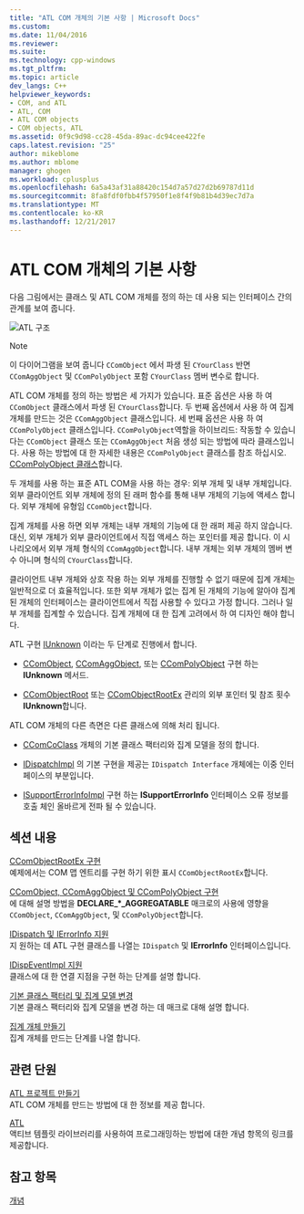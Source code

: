 ```yaml
---
title: "ATL COM 개체의 기본 사항 | Microsoft Docs"
ms.custom: 
ms.date: 11/04/2016
ms.reviewer: 
ms.suite: 
ms.technology: cpp-windows
ms.tgt_pltfrm: 
ms.topic: article
dev_langs: C++
helpviewer_keywords:
- COM, and ATL
- ATL, COM
- ATL COM objects
- COM objects, ATL
ms.assetid: 0f9c9d98-cc28-45da-89ac-dc94cee422fe
caps.latest.revision: "25"
author: mikeblome
ms.author: mblome
manager: ghogen
ms.workload: cplusplus
ms.openlocfilehash: 6a5a43af31a88420c154d7a57d27d2b69787d11d
ms.sourcegitcommit: 8fa8fdf0fbb4f57950f1e8f4f9b81b4d39ec7d7a
ms.translationtype: MT
ms.contentlocale: ko-KR
ms.lasthandoff: 12/21/2017
---
```

# <a name="fundamentals-of-atl-com-objects"></a>ATL COM 개체의 기본 사항
다음 그림에서는 클래스 및 ATL COM 개체를 정의 하는 데 사용 되는 인터페이스 간의 관계를 보여 줍니다.  
  
 ![ATL 구조](../atl/media/vc307y1.gif "vc307y1")  
  
> [!NOTE]
>  이 다이어그램을 보여 줍니다 `CComObject` 에서 파생 된 `CYourClass` 반면 `CComAggObject` 및 `CComPolyObject` 포함 `CYourClass` 멤버 변수로 합니다.  
  
 ATL COM 개체를 정의 하는 방법은 세 가지가 있습니다. 표준 옵션은 사용 하 여 `CComObject` 클래스에서 파생 된 `CYourClass`합니다. 두 번째 옵션에서 사용 하 여 집계 개체를 만드는 것은 `CComAggObject` 클래스입니다. 세 번째 옵션은 사용 하 여 `CComPolyObject` 클래스입니다. `CComPolyObject`역할을 하이브리드: 작동할 수 있습니다는 `CComObject` 클래스 또는 `CComAggObject` 처음 생성 되는 방법에 따라 클래스입니다. 사용 하는 방법에 대 한 자세한 내용은 `CComPolyObject` 클래스를 참조 하십시오. [CComPolyObject 클래스](../atl/reference/ccompolyobject-class.md)합니다.  
  
 두 개체를 사용 하는 표준 ATL COM을 사용 하는 경우: 외부 개체 및 내부 개체입니다. 외부 클라이언트 외부 개체에 정의 된 래퍼 함수를 통해 내부 개체의 기능에 액세스 합니다. 외부 개체에 유형임 `CComObject`합니다.  
  
 집계 개체를 사용 하면 외부 개체는 내부 개체의 기능에 대 한 래퍼 제공 하지 않습니다. 대신, 외부 개체가 외부 클라이언트에서 직접 액세스 하는 포인터를 제공 합니다. 이 시나리오에서 외부 개체 형식의 `CComAggObject`합니다. 내부 개체는 외부 개체의 멤버 변수 아니며 형식의 `CYourClass`합니다.  
  
 클라이언트 내부 개체와 상호 작용 하는 외부 개체를 진행할 수 없기 때문에 집계 개체는 일반적으로 더 효율적입니다. 또한 외부 개체가 없는 집계 된 개체의 기능에 알아야 집계 된 개체의 인터페이스는 클라이언트에서 직접 사용할 수 있다고 가정 합니다. 그러나 일부 개체를 집계할 수 있습니다. 집계 개체에 대 한 집계 고려에서 하 여 디자인 해야 합니다.  
  
 ATL 구현 [IUnknown](http://msdn.microsoft.com/library/windows/desktop/ms680509) 이라는 두 단계로 진행에서 합니다.  
  
-   [CComObject](../atl/reference/ccomobject-class.md), [CComAggObject](../atl/reference/ccomaggobject-class.md), 또는 [CComPolyObject](../atl/reference/ccompolyobject-class.md) 구현 하는 **IUnknown** 메서드.  
  
-   [CComObjectRoot](../atl/reference/ccomobjectroot-class.md) 또는 [CComObjectRootEx](../atl/reference/ccomobjectrootex-class.md) 관리의 외부 포인터 및 참조 횟수 **IUnknown**합니다.  
  
 ATL COM 개체의 다른 측면은 다른 클래스에 의해 처리 됩니다.  
  
-   [CComCoClass](../atl/reference/ccomcoclass-class.md) 개체의 기본 클래스 팩터리와 집계 모델을 정의 합니다.  
  
-   [IDispatchImpl](../atl/reference/idispatchimpl-class.md) 의 기본 구현을 제공는 `IDispatch Interface` 개체에는 이중 인터페이스의 부분입니다.  
  
-   [ISupportErrorInfoImpl](../atl/reference/isupporterrorinfoimpl-class.md) 구현 하는 **ISupportErrorInfo** 인터페이스 오류 정보를 호출 체인 올바르게 전파 될 수 있습니다.  
  
## <a name="in-this-section"></a>섹션 내용  
 [CComObjectRootEx 구현](../atl/implementing-ccomobjectrootex.md)  
 예제에서는 COM 맵 엔트리를 구현 하기 위한 표시 `CComObjectRootEx`합니다.  
  
 [CComObject, CComAggObject 및 CComPolyObject 구현](../atl/implementing-ccomobject-ccomaggobject-and-ccompolyobject.md)  
 에 대해 설명 방법을 **DECLARE_\*_AGGREGATABLE** 매크로의 사용에 영향을 `CComObject`, `CComAggObject`, 및 `CComPolyObject`합니다.  
  
 [IDispatch 및 IErrorInfo 지원](../atl/supporting-idispatch-and-ierrorinfo.md)  
 지 원하는 데 ATL 구현 클래스를 나열는 `IDispatch` 및 **IErrorInfo** 인터페이스입니다.  
  
 [IDispEventImpl 지원](../atl/supporting-idispeventimpl.md)  
 클래스에 대 한 연결 지점을 구현 하는 단계를 설명 합니다.  
  
 [기본 클래스 팩터리 및 집계 모델 변경](../atl/changing-the-default-class-factory-and-aggregation-model.md)  
 기본 클래스 팩터리와 집계 모델을 변경 하는 데 매크로 대해 설명 합니다.  
  
 [집계 개체 만들기](../atl/creating-an-aggregated-object.md)  
 집계 개체를 만드는 단계를 나열 합니다.  
  
## <a name="related-sections"></a>관련 단원  
 [ATL 프로젝트 만들기](../atl/reference/creating-an-atl-project.md)  
 ATL COM 개체를 만드는 방법에 대 한 정보를 제공 합니다.  
  
 [ATL](../atl/active-template-library-atl-concepts.md)  
 액티브 템플릿 라이브러리를 사용하여 프로그래밍하는 방법에 대한 개념 항목의 링크를 제공합니다.  
  
## <a name="see-also"></a>참고 항목  
 [개념](../atl/active-template-library-atl-concepts.md)

